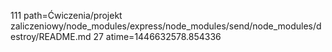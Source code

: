 111 path=Ćwiczenia/projekt zaliczeniowy/node_modules/express/node_modules/send/node_modules/destroy/README.md
27 atime=1446632578.854336
